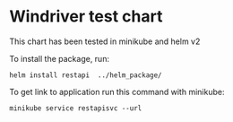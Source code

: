 # Windriver test chart

This chart has been tested in minikube and helm v2

To install the package, run:

```
helm install restapi  ../helm_package/
```

To get link to application run this command with minikube:

```
minikube service restapisvc --url
```
